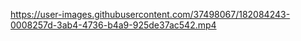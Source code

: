 


https://user-images.githubusercontent.com/37498067/182084243-0008257d-3ab4-4736-b4a9-925de37ac542.mp4

